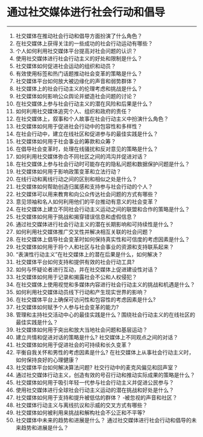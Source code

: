 # 通过社交媒体进行社会行动和倡导

---

1. 社交媒体在推动社会行动和倡导方面扮演了什么角色？
2. 在社交媒体上获得关注的一些成功的社会行动运动有哪些？
3. 个人如何利用社交媒体平台提高对社会问题的认识？
4. 使用社交媒体进行社会行动主义的好处和限制是什么？
5. 社交媒体如何促进社会运动的组织和动员？
6. 有效使用标签和热门话题推动社会变革的策略是什么？
7. 社交媒体平台如何放大被边缘化的声音和弱势群体？
8. 社交媒体上的社会行动主义的伦理考虑和挑战是什么？
9. 社交媒体如何影响公众舆论并塑造社会问题的讨论？
10. 在社交媒体上参与社会行动主义的潜在风险和后果是什么？
11. 如何利用社交媒体追究个人、组织和政府的责任？
12. 在社交媒体上，叙事和个人故事在社会行动主义中扮演什么角色？
13. 社交媒体如何用于促进社会行动中的包容性和多样性？
14. 在社会行动中，建立在线社区和促进参与的最佳实践是什么？
15. 社交媒体如何用于社会事业的筹款和众筹？
16. 在倡导社会变革时，处理在线骚扰和反对意见的策略是什么？
17. 如何利用社交媒体弥合不同社区之间的鸿沟并促进对话？
18. 在社交媒体上参与社会行动时可能存在的隐私问题和数据保护问题是什么？
19. 社交媒体如何用于影响政策变革和立法行动？
20. 在线行动和离线行动之间的区别和相似之处是什么？
21. 社交媒体如何帮助创造归属感和支持参与社会行动的个人？
22. 社交媒体可以用来教育和向公众传达社会问题的方式有哪些？
23. 意见领袖和名人如何利用他们的平台推动有意义的社会变革？
24. 在社交媒体上建立不同社会行动主义运动之间的联盟和合作的策略是什么？
25. 社交媒体如何用于挑战和揭穿错误信息和虚假信息？
26. 通过社交媒体进行社会行动主义的潜在长期影响和可持续性是什么？
27. 如何利用社交媒体推广交叉性并解决相互关联的社会问题？
28. 在社交媒体上倡导社会变革时如何保持真实性和可信度的考虑因素是什么？
29. 社交媒体如何用于将个人和社区与社会事业的资源和支持联系起来？
30. “表演性行动主义”在社交媒体上的潜在后果是什么，如何解决？
31. 社交媒体平台如何支持和提供有效的社会行动工具?
32. 如何与怀疑论者进行互动，并在社交媒体上促进建设性对话？
33. 社交媒体如何用于记录和揭露社会不公和人权侵犯？
34. 在社交媒体上使用视觉和多媒体内容进行社会行动主义的挑战和机遇是什么？
35. 如何利用社交媒体动员线下行动和产生现实世界的影响？
36. 在社交媒体平台上确保可访问性和包容性的考虑因素是什么?
37. 社交媒体如何赋予个人参与社会变革的能力?
38. 管理和主持社交活动中心的最佳实践是什么？围绕社会行动主义的在线社区的最佳实践是什么？
39. 社交媒体如何用于突出和放大当地社会问题和基层运动？
40. 建立共情和促进对话的策略是什么? 社交媒体上不同观点之间的对话？
41. 社交媒体如何用于促进社会的可持续和长久变革？
42. 平衡自我关怀和男性的考虑因素是什么? 在社交媒体上从事社会行动主义时，如何保持良好的心理健康？
43. 社交媒体平台如何解决算法问题? 社交行动中的麦克风偏见和回声室？
44. 通过社交媒体行动主义，创造有效的号召行动和推动实际成果的策略是什么？
45. 社交媒体如何用于吸引年轻一代参与社会行动主义并促进公民参与？
46. 使用社交媒体进行全球社会行动主义运动的潜在挑战和好处是什么？
47. 社交媒体如何用于支持和提升被低估的群体？ ‐被忽视的声音和社区？
48. 社交媒体行动主义与离线抗议和示威的交叉方式有哪些？
49. 社交媒体如何被利用来挑战和解构社会不公正和不平等?
50. 社交媒体中未来的趋势和进展是什么？ 通过社交媒体进行社会行动和倡导的未来趋势和进展是什么？
